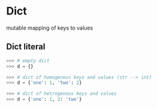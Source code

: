 # Dict
mutable mapping of keys to values
## Dict literal
```python
>>> # empty dict
>>> d = {}

>>> # dict of homogenous keys and values (str --> int)
>>> d = {'one': 1, 'two': 2}

>>> # dict of hetrogenous keys and values
>>> d = {'one': 1, 2: 'two'}
```
<!--stackedit_data:
eyJoaXN0b3J5IjpbLTE5OTgxMzUyNDMsMjAxNzc0ODIzNV19
-->
